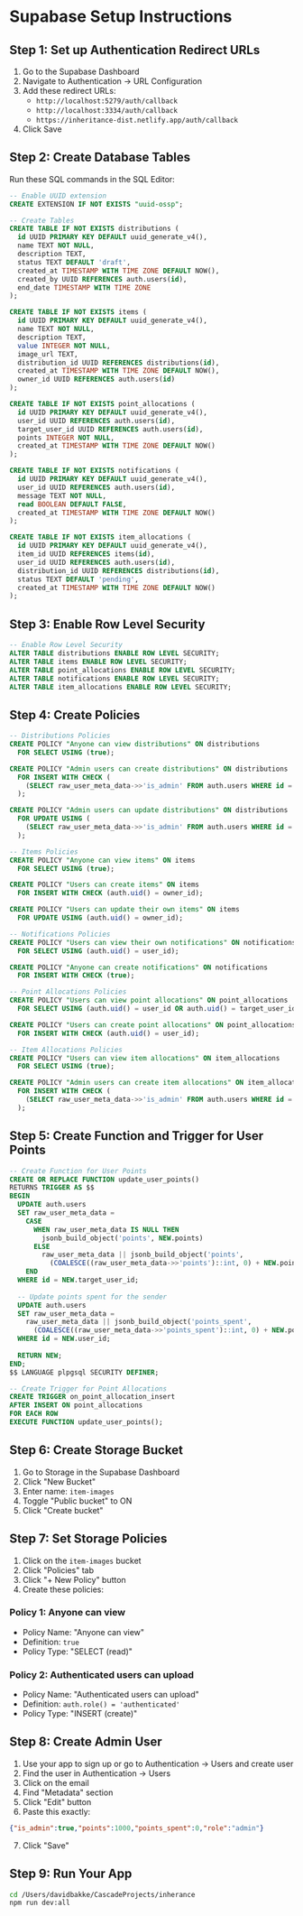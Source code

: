 # Supabase Setup Instructions

## Step 1: Set up Authentication Redirect URLs

1. Go to the Supabase Dashboard
2. Navigate to Authentication → URL Configuration
3. Add these redirect URLs:
   - `http://localhost:5279/auth/callback`
   - `http://localhost:3334/auth/callback`
   - `https://inheritance-dist.netlify.app/auth/callback`
4. Click Save

## Step 2: Create Database Tables

Run these SQL commands in the SQL Editor:

```sql
-- Enable UUID extension
CREATE EXTENSION IF NOT EXISTS "uuid-ossp";

-- Create Tables
CREATE TABLE IF NOT EXISTS distributions (
  id UUID PRIMARY KEY DEFAULT uuid_generate_v4(),
  name TEXT NOT NULL,
  description TEXT,
  status TEXT DEFAULT 'draft',
  created_at TIMESTAMP WITH TIME ZONE DEFAULT NOW(),
  created_by UUID REFERENCES auth.users(id),
  end_date TIMESTAMP WITH TIME ZONE
);

CREATE TABLE IF NOT EXISTS items (
  id UUID PRIMARY KEY DEFAULT uuid_generate_v4(),
  name TEXT NOT NULL,
  description TEXT,
  value INTEGER NOT NULL,
  image_url TEXT,
  distribution_id UUID REFERENCES distributions(id),
  created_at TIMESTAMP WITH TIME ZONE DEFAULT NOW(),
  owner_id UUID REFERENCES auth.users(id)
);

CREATE TABLE IF NOT EXISTS point_allocations (
  id UUID PRIMARY KEY DEFAULT uuid_generate_v4(),
  user_id UUID REFERENCES auth.users(id),
  target_user_id UUID REFERENCES auth.users(id),
  points INTEGER NOT NULL,
  created_at TIMESTAMP WITH TIME ZONE DEFAULT NOW()
);

CREATE TABLE IF NOT EXISTS notifications (
  id UUID PRIMARY KEY DEFAULT uuid_generate_v4(),
  user_id UUID REFERENCES auth.users(id),
  message TEXT NOT NULL,
  read BOOLEAN DEFAULT FALSE,
  created_at TIMESTAMP WITH TIME ZONE DEFAULT NOW()
);

CREATE TABLE IF NOT EXISTS item_allocations (
  id UUID PRIMARY KEY DEFAULT uuid_generate_v4(),
  item_id UUID REFERENCES items(id),
  user_id UUID REFERENCES auth.users(id),
  distribution_id UUID REFERENCES distributions(id),
  status TEXT DEFAULT 'pending',
  created_at TIMESTAMP WITH TIME ZONE DEFAULT NOW()
);
```

## Step 3: Enable Row Level Security

```sql
-- Enable Row Level Security
ALTER TABLE distributions ENABLE ROW LEVEL SECURITY;
ALTER TABLE items ENABLE ROW LEVEL SECURITY;
ALTER TABLE point_allocations ENABLE ROW LEVEL SECURITY;
ALTER TABLE notifications ENABLE ROW LEVEL SECURITY;
ALTER TABLE item_allocations ENABLE ROW LEVEL SECURITY;
```

## Step 4: Create Policies

```sql
-- Distributions Policies
CREATE POLICY "Anyone can view distributions" ON distributions
  FOR SELECT USING (true);

CREATE POLICY "Admin users can create distributions" ON distributions
  FOR INSERT WITH CHECK (
    (SELECT raw_user_meta_data->>'is_admin' FROM auth.users WHERE id = auth.uid())::boolean = true
  );

CREATE POLICY "Admin users can update distributions" ON distributions
  FOR UPDATE USING (
    (SELECT raw_user_meta_data->>'is_admin' FROM auth.users WHERE id = auth.uid())::boolean = true
  );

-- Items Policies
CREATE POLICY "Anyone can view items" ON items
  FOR SELECT USING (true);

CREATE POLICY "Users can create items" ON items
  FOR INSERT WITH CHECK (auth.uid() = owner_id);

CREATE POLICY "Users can update their own items" ON items
  FOR UPDATE USING (auth.uid() = owner_id);

-- Notifications Policies
CREATE POLICY "Users can view their own notifications" ON notifications
  FOR SELECT USING (auth.uid() = user_id);

CREATE POLICY "Anyone can create notifications" ON notifications
  FOR INSERT WITH CHECK (true);

-- Point Allocations Policies
CREATE POLICY "Users can view point allocations" ON point_allocations
  FOR SELECT USING (auth.uid() = user_id OR auth.uid() = target_user_id);

CREATE POLICY "Users can create point allocations" ON point_allocations
  FOR INSERT WITH CHECK (auth.uid() = user_id);

-- Item Allocations Policies
CREATE POLICY "Users can view item allocations" ON item_allocations
  FOR SELECT USING (true);

CREATE POLICY "Admin users can create item allocations" ON item_allocations
  FOR INSERT WITH CHECK (
    (SELECT raw_user_meta_data->>'is_admin' FROM auth.users WHERE id = auth.uid())::boolean = true
  );
```

## Step 5: Create Function and Trigger for User Points

```sql
-- Create Function for User Points
CREATE OR REPLACE FUNCTION update_user_points()
RETURNS TRIGGER AS $$
BEGIN
  UPDATE auth.users
  SET raw_user_meta_data = 
    CASE 
      WHEN raw_user_meta_data IS NULL THEN 
        jsonb_build_object('points', NEW.points)
      ELSE
        raw_user_meta_data || jsonb_build_object('points', 
          (COALESCE((raw_user_meta_data->>'points')::int, 0) + NEW.points))
    END
  WHERE id = NEW.target_user_id;
  
  -- Update points spent for the sender
  UPDATE auth.users
  SET raw_user_meta_data = 
    raw_user_meta_data || jsonb_build_object('points_spent', 
      (COALESCE((raw_user_meta_data->>'points_spent')::int, 0) + NEW.points))
  WHERE id = NEW.user_id;
  
  RETURN NEW;
END;
$$ LANGUAGE plpgsql SECURITY DEFINER;

-- Create Trigger for Point Allocations
CREATE TRIGGER on_point_allocation_insert
AFTER INSERT ON point_allocations
FOR EACH ROW
EXECUTE FUNCTION update_user_points();
```

## Step 6: Create Storage Bucket

1. Go to Storage in the Supabase Dashboard
2. Click "New Bucket"
3. Enter name: `item-images`
4. Toggle "Public bucket" to ON
5. Click "Create bucket"

## Step 7: Set Storage Policies

1. Click on the `item-images` bucket
2. Click "Policies" tab
3. Click "+ New Policy" button
4. Create these policies:

### Policy 1: Anyone can view
- Policy Name: "Anyone can view"
- Definition: `true`
- Policy Type: "SELECT (read)"

### Policy 2: Authenticated users can upload
- Policy Name: "Authenticated users can upload"
- Definition: `auth.role() = 'authenticated'`
- Policy Type: "INSERT (create)"

## Step 8: Create Admin User

1. Use your app to sign up or go to Authentication → Users and create user
2. Find the user in Authentication → Users
3. Click on the email
4. Find "Metadata" section
5. Click "Edit" button
6. Paste this exactly:
```json
{"is_admin":true,"points":1000,"points_spent":0,"role":"admin"}
```
7. Click "Save"

## Step 9: Run Your App

```bash
cd /Users/davidbakke/CascadeProjects/inherance
npm run dev:all
```
